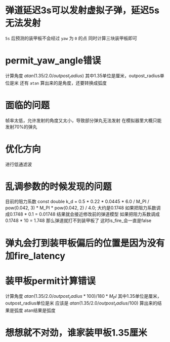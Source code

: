 # 弹道延迟3s可以发射虚拟子弹，延迟5s无法发射
`5s` 后预测的装甲板不会经过 `yaw` 为 `0` 的点
同时计算三块装甲板即可
 
# permit_yaw_angle错误
计算角度 $atan(1.35 / 2.0 / outpost_radius)$
其中1.35单位是厘米，outpost_radius单位是米
还有 `atan` 算出来的是角度，还要转换成弧度

# 面临的问题
帧率太低，允许发射的角度又太小，导致部分弹丸无法发射
在模拟器里大概只能发射70%的弹丸

# 优化方向
进行低通滤波

# 乱调参数的时候发现的问题
目前的阻力系数
    const double k_d = 0.5 * 0.22 * 0.0445 * 6.0 / M_PI / pow(0.042, 3) * M_PI * pow(0.042, 2) / 4.0;
大约是0.1748
如果把阻力系数调成0.1748 * 0.1 = 0.01748
结果就会接近修改前的弹道模型
如果把阻力系数调成0.1748 * 10 = 1.748
那么弹道就打不到装甲板了
这时is_fire_会一直是false

# 弹丸会打到装甲板偏后的位置是因为没有加fire_latency

# 装甲板permit计算错误
计算角度 $atan(1.35 / 2.0 / outpost_radius * 100) / 180 * M_PI$
其中1.35单位是厘米，outpost_radius单位是米
应该是 $atan(1.35 / 2.0 / outpost_radius / 100)$
算出来的结果是弧度
atan结果是弧度

# 想想就不对劲，谁家装甲板1.35厘米